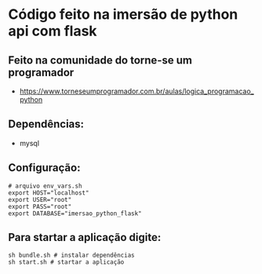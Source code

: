 # Código feito na imersão de python api com flask 
## Feito na comunidade do torne-se um programador
- https://www.torneseumprogramador.com.br/aulas/logica_programacao_python

## Dependências:
- mysql

## Configuração:
```shell
# arquivo env_vars.sh
export HOST="localhost"
export USER="root"
export PASS="root"
export DATABASE="imersao_python_flask"
```

## Para startar a aplicação digite: 
```shell
sh bundle.sh # instalar dependências
sh start.sh # startar a aplicação
```